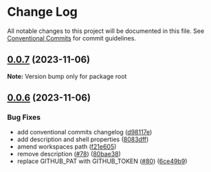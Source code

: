 # Change Log

All notable changes to this project will be documented in this file.
See [Conventional Commits](https://conventionalcommits.org) for commit guidelines.

## [0.0.7](https://github.com/onebeyond/cuckoojs/compare/v0.0.6...v0.0.7) (2023-11-06)

**Note:** Version bump only for package root





## [0.0.6](https://github.com/onebeyond/cuckoojs/compare/v0.0.4...v0.0.6) (2023-11-06)


### Bug Fixes

* add conventional commits changelog ([d98117e](https://github.com/onebeyond/cuckoojs/commit/d98117ec67f01990fdb77bb45023e5d3294f668a))
* add description and shell properties ([8083dff](https://github.com/onebeyond/cuckoojs/commit/8083dff41d3f5c48ecd4e9ed1cb821fd20a776c0))
* amend workspaces path ([f21e605](https://github.com/onebeyond/cuckoojs/commit/f21e6054c51df4f435553cfddb2a595a49f98a57))
* remove description ([#78](https://github.com/onebeyond/cuckoojs/issues/78)) ([80bae38](https://github.com/onebeyond/cuckoojs/commit/80bae38433aaa660512a62cd7de4f88ca7d8bd2d))
* replace GITHUB_PAT with GITHUB_TOKEN ([#80](https://github.com/onebeyond/cuckoojs/issues/80)) ([6ce49b9](https://github.com/onebeyond/cuckoojs/commit/6ce49b919659a4897da2561897f92ec1472aa8a5))

